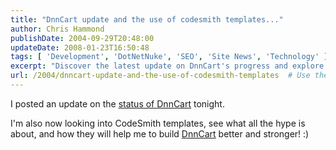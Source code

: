 ```yaml
---
title: "DnnCart update and the use of codesmith templates..."
author: Chris Hammond
publishDate: 2004-09-29T20:48:00
updateDate: 2008-01-23T16:50:48
tags: [ 'Development', 'DotNetNuke', 'SEO', 'Site News', 'Technology' ]
excerpt: "Discover the latest update on DnnCart's progress and explore the benefits of CodeSmith templates for enhancing its development. Exciting updates ahead! #DnnCart #CodeSmithTemplates"
url: /2004/dnncart-update-and-the-use-of-codesmith-templates  # Use the generated URL with year
---
```

<P>I posted an update on the <A href="https://www.dnncart.com/blogs/christoc/archive/2004/09/29/335.aspx">status of <a title="DnnCart.com" href="https://www.dnncart.com/" target="_blank">DnnCart</a> tonight</A>.</P> <P>I'm also now looking into CodeSmith templates, see what all the hype is about, and how they will help me to build <a title="DnnCart.com" href="https://www.dnncart.com/" target="_blank">DnnCart</a> better and stronger! :)</P>


